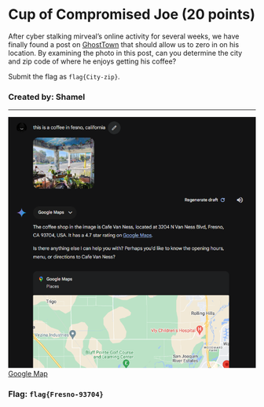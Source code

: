 <h1> Cup of Compromised Joe (20 points)</h1>
<p> After cyber stalking mirveal’s online activity for several weeks, we have finally found a post on <a href="https://ghosttown.deadface.io/t/cup-of-compromised-joe">GhostTown</a> that should allow us to zero in on his location. By examining the photo in this post, can you determine the city and zip code of where he enjoys getting his coffee?</p>
<p>Submit the flag as <code>flag{City-zip}</code>.</p>
<h3> Created by: <b>Shamel</b></h3>
<hr>
<img src="../imgs/osintcoc1.png">
<a href="https://www.google.com/maps?cid=10771218035802263846"> Google Map </a>

<h3>Flag: <code>flag{Fresno-93704}</code></h3>

